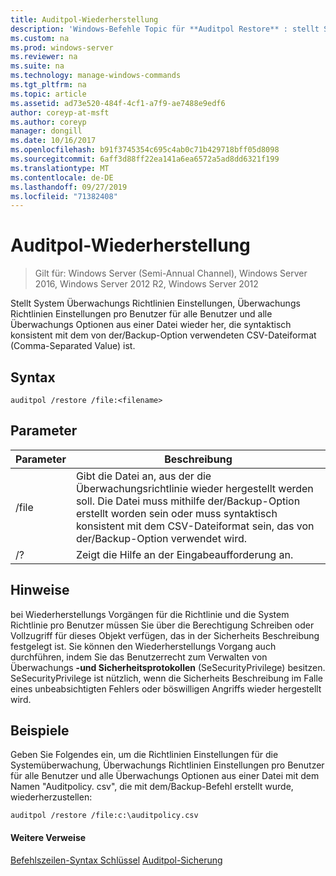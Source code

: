 ```yaml
---
title: Auditpol-Wiederherstellung
description: 'Windows-Befehle Topic für **Auditpol Restore** : stellt Systemüberwachungs-Richtlinien Einstellungen, Überwachungs Richtlinien Einstellungen pro Benutzer für alle Benutzer und alle Überwachungs Optionen aus einer Datei wieder her, die syntaktisch konsistent mit dem von der/Backup-Option verwendeten CSV-Dateiformat (Comma-Separated Value) ist.'
ms.custom: na
ms.prod: windows-server
ms.reviewer: na
ms.suite: na
ms.technology: manage-windows-commands
ms.tgt_pltfrm: na
ms.topic: article
ms.assetid: ad73e520-484f-4cf1-a7f9-ae7488e9edf6
author: coreyp-at-msft
ms.author: coreyp
manager: dongill
ms.date: 10/16/2017
ms.openlocfilehash: b91f3745354c695c4ab0c71b429718bff05d8098
ms.sourcegitcommit: 6aff3d88ff22ea141a6ea6572a5ad8dd6321f199
ms.translationtype: MT
ms.contentlocale: de-DE
ms.lasthandoff: 09/27/2019
ms.locfileid: "71382408"
---
```

# <a name="auditpol-restore"></a>Auditpol-Wiederherstellung

>Gilt für: Windows Server (Semi-Annual Channel), Windows Server 2016, Windows Server 2012 R2, Windows Server 2012

Stellt System Überwachungs Richtlinien Einstellungen, Überwachungs Richtlinien Einstellungen pro Benutzer für alle Benutzer und alle Überwachungs Optionen aus einer Datei wieder her, die syntaktisch konsistent mit dem von der/Backup-Option verwendeten CSV-Dateiformat (Comma-Separated Value) ist.

## <a name="syntax"></a>Syntax
```
auditpol /restore /file:<filename>
```
## <a name="parameters"></a>Parameter
|Parameter|Beschreibung|
|-------|--------|
|/file|Gibt die Datei an, aus der die Überwachungsrichtlinie wieder hergestellt werden soll. Die Datei muss mithilfe der/Backup-Option erstellt worden sein oder muss syntaktisch konsistent mit dem CSV-Dateiformat sein, das von der/Backup-Option verwendet wird.|
|/?|Zeigt die Hilfe an der Eingabeaufforderung an.|
## <a name="remarks"></a>Hinweise
bei Wiederherstellungs Vorgängen für die Richtlinie und die System Richtlinie pro Benutzer müssen Sie über die Berechtigung Schreiben oder Vollzugriff für dieses Objekt verfügen, das in der Sicherheits Beschreibung festgelegt ist. Sie können den Wiederherstellungs Vorgang auch durchführen, indem Sie das Benutzerrecht zum Verwalten von Überwachungs **-und Sicherheitsprotokollen** (SeSecurityPrivilege) besitzen. SeSecurityPrivilege ist nützlich, wenn die Sicherheits Beschreibung im Falle eines unbeabsichtigten Fehlers oder böswilligen Angriffs wieder hergestellt wird.
## <a name="BKMK_examples"></a>Beispiele
Geben Sie Folgendes ein, um die Richtlinien Einstellungen für die Systemüberwachung, Überwachungs Richtlinien Einstellungen pro Benutzer für alle Benutzer und alle Überwachungs Optionen aus einer Datei mit dem Namen "Auditpolicy. csv", die mit dem/Backup-Befehl erstellt wurde, wiederherzustellen:
```
auditpol /restore /file:c:\auditpolicy.csv
```
#### <a name="additional-references"></a>Weitere Verweise
[Befehlszeilen-Syntax Schlüssel](command-line-syntax-key.md)
[Auditpol-Sicherung](auditpol-backup.md)

